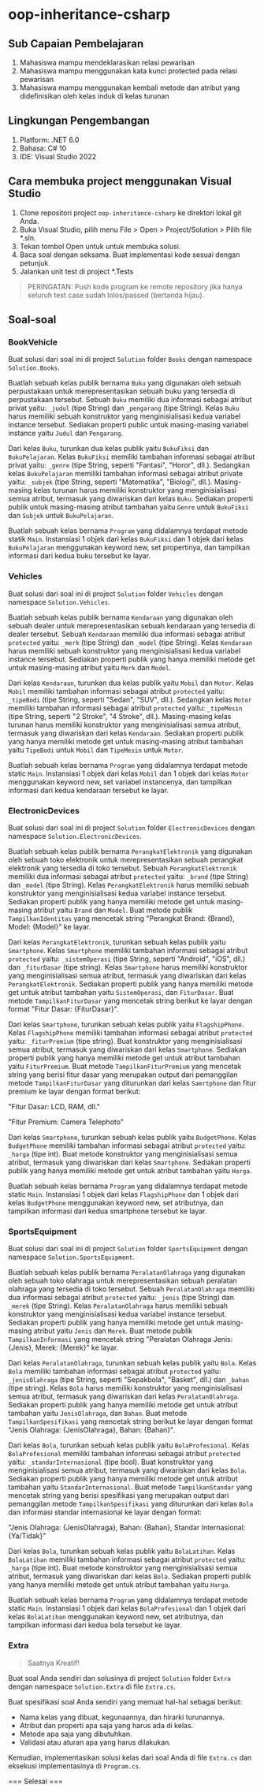 # oop-inheritance-csharp

## Sub Capaian Pembelajaran

1. Mahasiswa mampu mendeklarasikan relasi pewarisan
2. Mahasiswa mampu menggunakan kata kunci protected pada relasi pewarisan
3. Mahasiswa mampu menggunakan kembali metode dan atribut yang didefinisikan oleh kelas induk di kelas turunan

## Lingkungan Pengembangan

1. Platform: .NET 6.0
2. Bahasa: C# 10
3. IDE: Visual Studio 2022

## Cara membuka project menggunakan Visual Studio

1. Clone repositori project `oop-inheritance-csharp` ke direktori lokal git Anda.
2. Buka Visual Studio, pilih menu File > Open > Project/Solution > Pilih file *.sln.
3. Tekan tombol Open untuk  untuk membuka solusi.
4. Baca soal dengan seksama. Buat implementasi kode sesuai dengan petunjuk.
6. Jalankan unit test di project *.Tests

> PERINGATAN: Push kode program ke remote repository jika hanya seluruh test case sudah lolos/passed (bertanda hijau).

## Soal-soal

### BookVehicle

Buat solusi dari soal ini di project `Solution` folder `Books` dengan namespace `Solution.Books`.

Buatlah sebuah kelas publik bernama `Buku` yang digunakan oleh sebuah perpustakaan untuk merepresentasikan sebuah buku yang tersedia di perpustakaan tersebut. Sebuah `Buku` memiliki dua informasi sebagai atribut privat yaitu: `_judul` (tipe String) dan `_pengarang` (tipe String). Kelas `Buku` harus memiliki sebuah konstruktor yang menginisialisasi kedua variabel instance tersebut. Sediakan properti public untuk masing-masing variabel instance yaitu `Judul` dan `Pengarang`.

Dari kelas `Buku`, turunkan dua kelas publik yaitu `BukuFiksi` dan `BukuPelajaran`. Kelas `BukuFiksi` memiliki tambahan informasi sebagai atribut privat yaitu: `_genre` (tipe String, seperti "Fantasi", "Horor", dll.). Sedangkan kelas `BukuPelajaran` memiliki tambahan informasi sebagai atribut private yaitu: `_subjek` (tipe String, seperti "Matematika", "Biologi", dll.). Masing-masing kelas turunan harus memiliki konstruktor yang menginisialisasi semua atribut, termasuk yang diwariskan dari kelas `Buku`. Sediakan properti publik untuk masing-masing atribut tambahan yaitu `Genre` untuk `BukuFiksi` dan `Subjek` untuk `BukuPelajaran`.

Buatlah sebuah kelas bernama `Program` yang didalamnya terdapat metode statik `Main`. Instansiasi 1 objek dari kelas `BukuFiksi` dan 1 objek dari kelas `BukuPelajaran` menggunakan keyword new, set propertinya, dan tampilkan informasi dari kedua buku tersebut ke layar.

### Vehicles

Buat solusi dari soal ini di project `Solution` folder `Vehicles` dengan namespace `Solution.Vehicles`.

Buatlah sebuah kelas publik bernama `Kendaraan` yang digunakan oleh sebuah dealer untuk merepresentasikan sebuah kendaraan yang tersedia di dealer tersebut. Sebuah `Kendaraan` memiliki dua informasi sebagai atribut `protected` yaitu: `_merk` (tipe String) dan `_model` (tipe String). Kelas `Kendaraan` harus memiliki sebuah konstruktor yang menginisialisasi kedua variabel instance tersebut. Sediakan properti publik yang hanya memiliki metode get untuk masing-masing atribut yaitu `Merk` dan `Model`.

Dari kelas `Kendaraan`, turunkan dua kelas publik yaitu `Mobil` dan `Motor`. Kelas `Mobil` memiliki tambahan informasi sebagai atribut `protected` yaitu: `_tipeBodi` (tipe String, seperti "Sedan", "SUV", dll.). Sedangkan kelas `Motor` memiliki tambahan informasi sebagai atribut `protected` yaitu: `_tipeMesin` (tipe String, seperti "2 Stroke", "4 Stroke", dll.). Masing-masing kelas turunan harus memiliki konstruktor yang menginisialisasi semua atribut, termasuk yang diwariskan dari kelas `Kendaraan`. Sediakan properti publik yang hanya memiliki metode get untuk masing-masing atribut tambahan yaitu `TipeBodi` untuk `Mobil` dan `TipeMesin` untuk `Motor`.

Buatlah sebuah kelas bernama `Program` yang didalamnya terdapat metode static `Main`. Instansiasi 1 objek dari kelas `Mobil` dan 1 objek dari kelas `Motor` menggunakan keyword new, set variabel instancenya, dan tampilkan informasi dari kedua kendaraan tersebut ke layar.

### ElectronicDevices

Buat solusi dari soal ini di project `Solution` folder `ElectronicDevices` dengan namespace `Solution.ElectronicDevices`.

Buatlah sebuah kelas publik bernama `PerangkatElektronik` yang digunakan oleh sebuah toko elektronik untuk merepresentasikan sebuah perangkat elektronik yang tersedia di toko tersebut. Sebuah `PerangkatElektronik` memiliki dua informasi sebagai atribut `protected` yaitu: `_brand` (tipe String) dan `_model` (tipe String). Kelas `PerangkatElektronik` harus memiliki sebuah konstruktor yang menginisialisasi kedua variabel instance tersebut. Sediakan properti publik yang hanya memiliki metode get untuk masing-masing atribut yaitu `Brand` dan `Model`. Buat metode publik `TampilkanIdentitas` yang mencetak string "Perangkat Brand: {Brand}, Model: {Model}" ke layar.

Dari kelas `PerangkatElektronik`, turunkan sebuah kelas publik yaitu `Smartphone`. Kelas `Smartphone` memiliki tambahan informasi sebagai atribut `protected` yaitu: `_sistemOperasi` (tipe String, seperti "Android", "iOS", dll.) dan `_fiturDasar` (tipe string). Kelas `Smartphone` harus memiliki konstruktor yang menginisialisasi semua atribut, termasuk yang diwariskan dari kelas `PerangkatElektronik`. Sediakan properti publik yang hanya memiliki metode get untuk atribut tambahan yaitu `SistemOperasi`, dan `FiturDasar`. Buat metode `TampilkanFiturDasar` yang mencetak string berikut ke layar dengan format "Fitur Dasar: {FiturDasar}".

Dari kelas `Smartphone`, turunkan sebuah kelas publik yaitu `FlagshipPhone`. Kelas `FlagshipPhone` memiliki tambahan informasi sebagai atribut `protected` yaitu: `_fiturPremium` (tipe string). Buat konstruktor yang menginisialisasi semua atribut, termasuk yang diwariskan dari kelas `Smartphone`. Sediakan properti publik yang hanya memiliki metode get untuk atribut tambahan yaitu `FiturPremium`. Buat metode `TampilkanFiturPremium` yang mencetak string yang berisi fitur dasar yang merupakan output dari pemanggilan metode `TampilkanFiturDasar` yang diturunkan dari kelas `Samrtphone` dan fitur premium ke layar dengan format berikut: 

"Fitur Dasar: LCD, RAM, dll."

"Fitur Premium: Camera Telephoto"

Dari kelas `Smartphone`, turunkan sebuah kelas publik yaitu `BudgetPhone`. Kelas `BudgetPhone` memiliki tambahan informasi sebagai atribut `protected` yaitu: `_harga` (tipe int). Buat metode konstruktor yang menginisialisasi semua atribut, termasuk yang diwariskan dari kelas `Smartphone`. Sediakan properti publik yang hanya memiliki metode get untuk atribut tambahan yaitu `Harga`.

Buatlah sebuah kelas bernama `Program` yang didalamnya terdapat metode static `Main`. Instansiasi 1 objek dari kelas `FlagshipPhone` dan 1 objek dari kelas `BudgetPhone` menggunakan keyword new, set atributnya, dan tampilkan informasi dari kedua smartphone tersebut ke layar.

### SportsEquipment

Buat solusi dari soal ini di project `Solution` folder `SportsEquipment` dengan namespace `Solution.SportsEquipment`.

Buatlah sebuah kelas publik bernama `PeralatanOlahraga` yang digunakan oleh sebuah toko olahraga untuk merepresentasikan sebuah peralatan olahraga yang tersedia di toko tersebut. Sebuah `PeralatanOlahraga` memiliki dua informasi sebagai atribut `protected` yaitu: `_jenis` (tipe String) dan `_merek` (tipe String). Kelas `PeralatanOlahraga` harus memiliki sebuah konstruktor yang menginisialisasi kedua variabel instance tersebut. Sediakan properti publik yang hanya memiliki metode get untuk masing-masing atribut yaitu `Jenis` dan `Merek`. Buat metode publik `TampilkanInformasi` yang mencetak string "Peralatan Olahraga Jenis: {Jenis}, Merek: {Merek}" ke layar.

Dari kelas `PeralatanOlahraga`, turunkan sebuah kelas publik yaitu `Bola`. Kelas `Bola` memiliki tambahan informasi sebagai atribut `protected` yaitu: `_jenisOlahraga` (tipe String, seperti "Sepakbola", "Basket", dll.) dan `_bahan` (tipe string). Kelas `Bola` harus memiliki konstruktor yang menginisialisasi semua atribut, termasuk yang diwariskan dari kelas `PeralatanOlahraga`. Sediakan properti publik yang hanya memiliki metode get untuk atribut tambahan yaitu `JenisOlahraga`, dan `Bahan`. Buat metode `TampilkanSpesifikasi` yang mencetak string berikut ke layar dengan format "Jenis Olahraga: {JenisOlahraga}, Bahan: {Bahan}".

Dari kelas `Bola`, turunkan sebuah kelas publik yaitu `BolaProfesional`. Kelas `BolaProfesional` memiliki tambahan informasi sebagai atribut `protected` yaitu: `_standarInternasional` (tipe bool). Buat konstruktor yang menginisialisasi semua atribut, termasuk yang diwariskan dari kelas `Bola`. Sediakan properti publik yang hanya memiliki metode get untuk atribut tambahan yaitu `StandarInternasional`. Buat metode `TampilkanStandar` yang mencetak string yang berisi spesifikasi yang merupakan output dari pemanggilan metode `TampilkanSpesifikasi` yang diturunkan dari kelas `Bola` dan informasi standar internasional ke layar dengan format: 

"Jenis Olahraga: {JenisOlahraga}, Bahan: {Bahan}, Standar Internasional: {Ya/Tidak}"

Dari kelas `Bola`, turunkan sebuah kelas publik yaitu `BolaLatihan`. Kelas `BolaLatihan` memiliki tambahan informasi sebagai atribut `protected` yaitu: `_harga` (tipe int). Buat metode konstruktor yang menginisialisasi semua atribut, termasuk yang diwariskan dari kelas `Bola`. Sediakan properti publik yang hanya memiliki metode get untuk atribut tambahan yaitu `Harga`.

Buatlah sebuah kelas bernama `Program` yang didalamnya terdapat metode static `Main`. Instansiasi 1 objek dari kelas `BolaProfesional` dan 1 objek dari kelas `BolaLatihan` menggunakan keyword new, set atributnya, dan tampilkan informasi dari kedua bola tersebut ke layar.

### Extra

> Saatnya Kreatif!

Buat soal Anda sendiri dan solusinya di project `Solution` folder `Extra` dengan namespace `Solution.Extra` di file `Extra.cs`.

Buat spesifikasi soal Anda sendiri yang memuat hal-hal sebagai berikut:

- Nama kelas yang dibuat, kegunaannya, dan hirarki turunannya.
- Atribut dan properti apa saja yang harus ada di kelas.
- Metode apa saja yang dibutuhkan.
- Validasi atau aturan apa yang harus dilakukan.

Kemudian, implementasikan solusi kelas dari soal Anda di file `Extra.cs` dan eksekusi implementasinya di `Program.cs`.

=== Selesai ===


